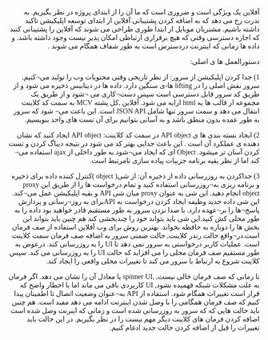 <html>
<head>

<style>
@font-face {
   font-family: fontt;
   src: url('BNazanin.ttf');
}

p {
   font-family: fontt;
}
</style>

</head>
<body>

<p dir="rtl">
آفلاین  یک ویژگی است و ضروری است که ما آن را از ابتدای پروژه در نظر بگیریم. به ندرت رخ می دهد که به اضافه کردن پشتیبانی آفلاین از ابتدای توسعه اپلیکیشن تاکید داشته باشیم. مشتریان موبایل از ابتدا طوری طراحی می شوند که آفلاین را پشتیبانی کنند که اجازه دسترسی وقتی که هیچ برقراری ارتباطی امکان پذیر نیست وجود داشته باشد. و داده ها زمانی که اینترنت دردسترس است به طور شفاف همگام می شوند   .
</p>

<p dir="rtl">
دستورالعمل ها ی اصلی:
</p>

<p dir="rtl">
1)	جدا  کردن اپلیکیشن از سرور:  از نظر تاریخی وقتی محتویات وب را تولید می¬کنیم, سرور نقش اصلی را در lifting ها-ی سنگین دارد. داده ها در دیتابیس ذخیره می شود و از طریق کد سرور قابل دسترسی است سپس دست¬کاری می ¬شود و از طریق یک مجموعه از قالب ها به html ارایه می شود. آفلاین ,کل پشته MCV به سمت کد کلاینت انتقال می دهد و سمت سرور تنها شامل JSON API  است. این باعث می¬ شود که سرور به طور عمده بدون منطق باشد و به آسانی بتوانیم برای آن تست های واحد بنویسیم.
</p>



<p dir="rtl">
2)	ایجاد بسته بندی ها ی API object در سمت کد کلاینت: API object ایجاد کنید که نشان دهنده ی عملکرد آن است . این باعث جدایی بهتر کد می شود در نتیجه دیباگ کردن و تست کردن  آسان تر میشود.  Object ای که ایجاد می¬شود به طور داخلی از ajax استفاده می¬ کند اما از نظر بقیه برنامه جزییات پیاده سازی نامرتبط است.
</p>



<p dir="rtl">
3)	جداکردن به روزرسانی داده از ذخیره آن: از شی( object )کنترل کننده داده برای ذخیره و برنامه ریزی به¬روزرسانی استفاده کنید و تمام درخواست ها را از طریق این proxy object انجام دهید. این شی به عنوان proxy  میان شی   API و بقیه اپلیکیشن عمل می¬کند. این شی داده جدید وظیفه ایجاد کردن درخواست به   APIبرای به روز¬رسانی و پردازش پاسخ¬ها را بر¬عهده دارد.  با صدا نزدن سرور به طور مستقیم قادر خواهید بود داده را به طور محلی کش کنید.این شی باید بتواند خود را چندبخشی کند هم چنین باید بتواند این بخش ها  را دوباره  به حافظه بخواند.
بهترین روش برای وب آفلاین استفاده از صف فرمان است.در¬واقع حالت رندر کلاینت, حالت ضمنی سرور به اضافه صف فرمان سمت کلاینت است.  عملیات کاربر  درخواستی به سرور نمی دهد تا UI را به روزرسانی کند. درعوض به طور مستقیم  صف فرمان محلی را می افزاید که حالت UI را به روزرسانی می کند. سپس کلاینت شروع به ارتباط با سرور می کند تا   تغییرات محلی واقعی را ایجاد کند.

</p>


<p dir="rtl">
تا زمانی که صف فرمان خالی نیست, ,spinner  UI  یا معادل آن را نشان می دهد. اگر فرمان به علت مشکلات شبکه فهمیده نشود, UI کاربردی باقی می ماند اما با اخطار واضح که قرار است تغییرات همگام شود.  استفاده از API  به¬عنوان وضعیت اتصال تا اطمینان پیدا  کنیم که صف فرمان همگامی را  با وصل شدن اینترنت ادامه می دهد مفید است.
هم چنین باید حالت هایی که که سرور به روزرسانی شده است و زمانی که اینرنت وصل شده است اضافه کردن فرمان های کلاینت دیگر مهم نیست را در نظر بگیریم. در این حالت باید تغییرات را قبل از اضافه کردن حالت جدید ادغام کنیم.

</p>


</body>
</html>
